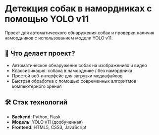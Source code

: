 # Детекция собак в намордниках с помощью YOLO v11


Проект для автоматического обнаружения собак и проверки наличия намордников с использованием модели YOLO v11.

## 🚀 Что делает проект?

- Автоматическое обнаружение собак на изображениях и видео
- Классификация: собака в наморднике / без намордника
- Простой веб-интерфейс для загрузки медиафайлов
- Быстрая обработка с помощью современных алгоритмов компьютерного зрения

## 🛠 Стэк технологий

- **Backend**: Python, Flask
- **Модель**: YOLO v11 (дообученная)
- **Frontend**: HTML5, CSS3, JavaScript
